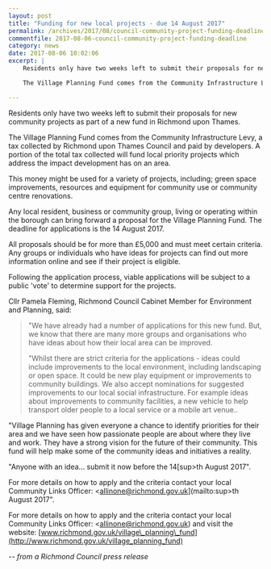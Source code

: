 ```yaml
---
layout: post
title: "Funding for new local projects - due 14 August 2017"
permalink: /archives/2017/08/council-community-project-funding-deadline.html
commentfile: 2017-08-06-council-community-project-funding-deadline
category: news
date: 2017-08-06 10:02:06
excerpt: |
    Residents only have two weeks left to submit their proposals for new community projects as part of a new fund in Richmond upon Thames.

    The Village Planning Fund comes from the Community Infrastructure Levy, a tax collected by Richmond upon Thames Council and paid by developers. A portion of the total tax collected will fund local priority projects which address the impact development has on an area.

---
```


Residents only have two weeks left to submit their proposals for new community projects as part of a new fund in Richmond upon Thames.

The Village Planning Fund comes from the Community Infrastructure Levy, a tax collected by Richmond upon Thames Council and paid by developers. A portion of the total tax collected will fund local priority projects which address the impact development has on an area.

This money might be used for a variety of projects, including; green space improvements, resources and equipment for community use or community centre renovations.

Any local resident, business or community group, living or operating within the borough can bring forward a proposal for the Village Planning Fund. The deadline for applications is the 14 August 2017.

All proposals should be for more than £5,000 and must meet certain criteria. Any groups or individuals who have ideas for projects can find out more information online and see if their project is eligible.

Following the application process, viable applications will be subject to a public 'vote' to determine support for the projects.

Cllr Pamela Fleming, Richmond Council Cabinet Member for Environment and Planning, said:

> "We have already had a number of applications for this new fund. But, we know that there are many more groups and organisations who have ideas about how their local area can be improved.
> 
> "Whilst there are strict criteria for the applications - ideas could include improvements to the local environment, including landscaping or open space. It could be new play equipment or improvements to community buildings. We also accept nominations for suggested improvements to our local social infrastructure. For example ideas about improvements to community facilities, a new vehicle to help transport older people to a local service or a mobile art venue..

"Village Planning has given everyone a chance to identify priorities for their area and we have seen how passionate people are about where they live and work. They have a strong vision for the future of their community. This fund will help make some of the community ideas and initiatives a reality.

"Anyone with an idea... submit it now before the 14[sup>th</sup> August 2017".

For more details on how to apply and the criteria contact your local Community Links Officer: <allinone@richmond.gov.uk](mailto:sup>th</sup> August 2017".

For more details on how to apply and the criteria contact your local Community Links Officer: <allinone@richmond.gov.uk) and visit the website: [www.richmond.gov.uk/village\_planning\_fund](http://www.richmond.gov.uk/village_planning_fund)

<cite>-- from a Richmond Council press release</cite>
